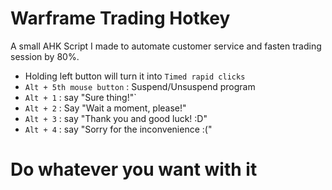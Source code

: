 # Warframe Trading Hotkey
A small AHK Script I made to automate customer service and fasten trading session by 80%.
- Holding left button will turn it into `Timed rapid clicks`
- `Alt + 5th mouse button` : Suspend/Unsuspend program
- `Alt + 1` : say "Sure thing!"`
- `Alt + 2` : Say "Wait a moment, please!"
- `Alt + 3` : say "Thank you and good luck! :D"
- `Alt + 4` : say "Sorry for the inconvenience :("


# Do whatever you want with it

